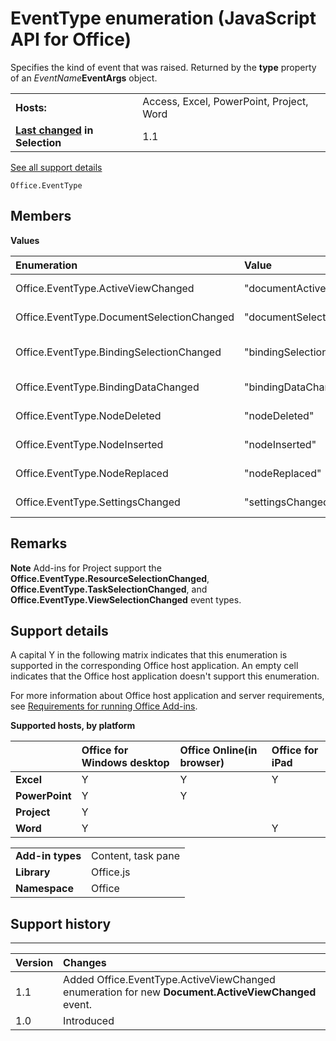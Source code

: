 
# EventType enumeration (JavaScript API for Office)
Specifies the kind of event that was raised. Returned by the  **type** property of an _EventName_**EventArgs** object.

|||
|:-----|:-----|
|**Hosts:**|Access, Excel, PowerPoint, Project, Word|
|**[Last changed](#bk_history) in Selection**|1.1|
[See all support details](#bk_support)

```
Office.EventType
```


## Members


**Values**


|**Enumeration**|**Value**|**Description**|
|:-----|:-----|:-----|
|Office.EventType.ActiveViewChanged|"documentActiveViewChanged"|A [Document.ActiveViewChanged](../reference/shared/document/activeviewchanged/activeviewchanged-event.md) event was raised.|
|Office.EventType.DocumentSelectionChanged|"documentSelectionChanged"|A [Document.SelectionChanged](../reference/shared/document/selectionchanged-event/selectionchanged-event.md) event was raised.|
|Office.EventType.BindingSelectionChanged|"bindingSelectionChanged"|A [Binding.BindingSelectionChanged](../reference/shared/binding-object/selection-changed-event/bindingselectionchanged-event.md) event was raised.|
|Office.EventType.BindingDataChanged|"bindingDataChanged"|A [Binding.BindingDataChanged](../reference/shared/binding-object/data-changed-event/bindingdatachanged-event.md) event was raised.|
|Office.EventType.NodeDeleted|"nodeDeleted"|A [CustomXmlPart.nodeDeleted](../reference/shared/customxmlpart-object/nodedeleted-event.md) event was raised.|
|Office.EventType.NodeInserted|"nodeInserted"|A [CustomXmlPart.nodeInserted](../reference/shared/customxmlpart-object/nodeinserted-event.md) event was raised.|
|Office.EventType.NodeReplaced|"nodeReplaced"|A [CustomXmlPart.nodeReplaced](../reference/shared/customxmlpart-object/nodereplaced-event.md) event was raised.|
|Office.EventType.SettingsChanged|"settingsChanged"|A [Settings.settingsChanged](../reference/shared/settings/settingschanged-event/settingschanged-event.md) event was raised.|

## Remarks


 **Note**  Add-ins for Project support the  **Office.EventType.ResourceSelectionChanged**,  **Office.EventType.TaskSelectionChanged**, and  **Office.EventType.ViewSelectionChanged** event types.


## Support details
<a name="bk_support"> </a>

A capital Y in the following matrix indicates that this enumeration is supported in the corresponding Office host application. An empty cell indicates that the Office host application doesn't support this enumeration.

For more information about Office host application and server requirements, see [Requirements for running Office Add-ins](http://msdn.microsoft.com/library/67340567-bb9a-498c-96d3-3f52f28c16bc%28Office.15%29.aspx).


**Supported hosts, by platform**


||**Office for Windows desktop**|**Office Online(in browser)**|**Office for iPad**|
|:-----|:-----|:-----|:-----|
|**Excel**|Y|Y|Y|
|**PowerPoint**|Y|Y||
|**Project**|Y|||
|**Word**|Y||Y|

|||
|:-----|:-----|
|**Add-in types**|Content, task pane|
|**Library**|Office.js|
|**Namespace**|Office|

## Support history
<a name="bk_history"> </a>


****


|**Version**|**Changes**|
|:-----|:-----|
|1.1| Added Office.EventType.ActiveViewChanged enumeration for new **Document.ActiveViewChanged** event.|
|1.0|Introduced|
